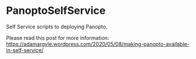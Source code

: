 # PanoptoSelfService
Self Service scripts to deploying Panopto.
 
Please read this post for more information: https://adamargyle.wordpress.com/2020/05/08/making-panopto-available-in-self-service/
